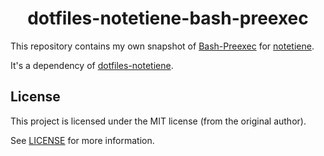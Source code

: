 <h1 align="center">dotfiles-notetiene-bash-preexec</h1>

This repository contains my own snapshot of [Bash-Preexec](https://github.com/rcaloras/bash-preexec) for [notetiene](https://github.com/notetiene).

It's a dependency of [dotfiles-notetiene](https://github.com/notetiene/dotfiles-notetiene).

## License
This project is licensed under the MIT license (from the original author).

See [LICENSE](./LICENSE) for more information.
